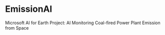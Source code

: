 # EmissionAI
Microsoft AI for Earth Project: AI Monitoring Coal-fired Power Plant Emission from Space 
